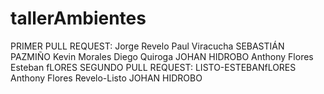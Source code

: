 # tallerAmbientes
PRIMER PULL REQUEST: 
Jorge Revelo
Paul Viracucha
SEBASTIÁN PAZMIÑO
Kevin Morales
Diego Quiroga
JOHAN HIDROBO
Anthony Flores
Esteban fLORES
SEGUNDO PULL REQUEST:
LISTO-ESTEBANfLORES
Anthony Flores
Revelo-Listo
JOHAN HIDROBO

